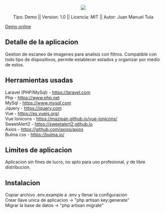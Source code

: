 <p align="center"><img src="http://scanmanager.cnsxv2.xyz/pictures.png" ></p>

<p align="center">
    <a>Tipo: Demo || Version: 1.0 || Licencia: MIT || Autor: Juan Manuel Tula</a>
</p>

<a href="http://scanmanager.cnsxv2.xyz/" TARGET="_blank">Demo online</a>

## Detalle de la aplicacion

Gestion de escaneo de imagenes para analisis con filtros.
Compatible con todo tipo de dispositivos, permite establecer estados y organizar por medio de estos.

## Herramientas usadas

Laravel (PHP/MySql) - https://laravel.com <br>
Php - https://www.php.net <br>
MySql - https://www.mysql.com <br>
Jquery - https://jquery.com <br>
Vue - https://es.vuejs.org/ <br>
Vue Ionicons - https://mazipan.github.io/vue-ionicons/ <br>
SweetAlert2 - https://sweetalert2.github.io <br>
Axios - https://github.com/axios/axios <br>
Bulma css - https://bulma.io/ <br>

## Limites de aplicacion

Aplicacion sin fines de lucro, no apto para uso profesional, y de libre distribucion.

## Instalacion

Copiar archivo .env.example a .env y llenar la configuracion <br>
Crear llave unica de aplicacion -> "php artisan key:generate" <br>
Migrar la base de datos -> "php artisan migrate" <br>
